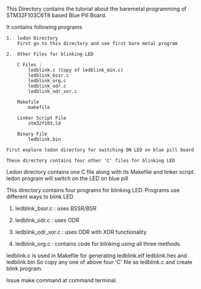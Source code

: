 This Directory contains the tutorial about the baremetal programming of STM32F103C6T8 based Blue Pill Board.

It contains following programs

	1.	ledon Directory
		First go to this directory and see first bare metal program

	2.	Other Files for blinking LED

		C Files :
			ledblink.c (Copy of ledblink_min.c)	
			ledblink_bssr.c 	
			ledblink_org.c 	
			ledblink_odr.c 	
			ledblink_odr_xor.c 	

		Makefile
			makefile

		Linker Script File
			stm32f103.ld

		Binary File
		 	ledblink.bin

	First explore ledon directory for switching ON LED on blue pill board

	These directory contains four other 'C' files for blinking LED
	
Ledon directory contains one C file along with its Makefile and linker script. ledon program will switch on the LED on blue pill

This directory contains four programs for blinking LED. Programs use different ways to blink LED

1. ledblink_bssr.c    :	uses BSSR/BSR 
2. ledblink_odr.c     :	uses ODR 
3. ledblink_odr_xor.c : uses ODR with XOR functionality

4. ledblink_org.c     : contains code for blinking using all three methods. 

ledblink.c is used in Makefile for generating ledblink.elf ledblink.hex and ledblink.bin
So copy any one of above four 'C' file as ledblink.c and create blink program.

Issue make command at command terminal.




	




